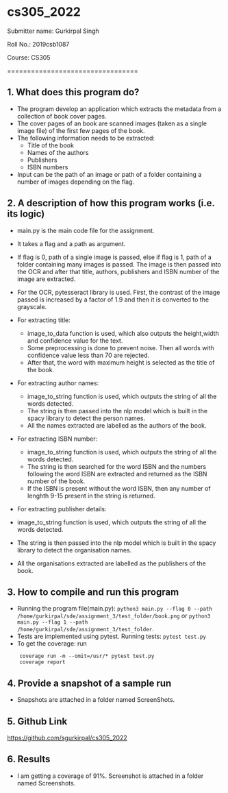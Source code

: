 # cs305_2022

Submitter name: Gurkirpal Singh

Roll No.: 2019csb1087

Course: CS305

=================================

## 1. What does this program do?

- The program develop an application which extracts the metadata from a collection of book cover pages. 
- The cover pages of an book are scanned images (taken as a single image file) of the first few pages of the book.
- The following information needs to be extracted:
    - Title of the book
    - Names of the authors
    - Publishers
    - ISBN numbers
- Input can be the path of an image or path of a folder containing a number of images depending on the flag.


## 2. A description of how this program works (i.e. its logic)

- main.py is the main code file for the assignment. 

- It takes a flag and a path as argument.

- If flag is 0, path of a single image is passed, else if flag is 1, path of a folder containing many images is passed. The image is then passed into the OCR and after that title, authors, publishers and ISBN number of the image are extracted. 

- For the OCR, pytesseract library is used. First, the contrast of the image passed is increased by a factor of 1.9 and then it is converted to the grayscale.

- For extracting title:
    - image_to_data function is used, which also outputs the height,width and confidence value for the text. 
    - Some preprocessing is done to prevent noise. Then all words with confidence value less than 70 are rejected. 
    - After that, the word with maximum height is selected as the title of the book.

- For extracting author names:
    - image_to_string function is used, which outputs the string of all the words detected. 
    - The string is then passed into the nlp model which is built in the spacy library to detect the person names. 
    - All the names extracted are labelled as the authors of the book.

- For extracting ISBN number: 
    - image_to_string function is used, which outputs the string of all the words detected. 
    - The string is then searched for the word ISBN and the numbers following the word ISBN are extracted and returned as the ISBN number of the book. 
    - If the ISBN is present without the word ISBN, then any number of lenghth 9-15 present in the string is returned.

- For extracting publisher details: 
- image_to_string function is used, which outputs the string of all the words detected. 
- The string is then passed into the nlp model which is built in the spacy library to detect the organisation names. 
- All the organisations extracted are labelled as the publishers of the book.

## 3. How to compile and run this program

- Running the program file(main.py): `python3 main.py --flag 0 --path /home/gurkirpal/sde/assignment_3/test_folder/book.png` or `python3 main.py --flag 1 --path /home/gurkirpal/sde/assignment_3/test_folder`.
- Tests are implemented using pytest. Running tests: `pytest test.py`
- To get the coverage: run

```
    coverage run -m --omit=/usr/* pytest test.py
    coverage report
```

## 4. Provide a snapshot of a sample run

- Snapshots are attached in a folder named ScreenShots.

## 5. Github Link

https://github.com/sgurkirpal/cs305_2022

## 6. Results

- I am getting a coverage of 91%. Screenshot is attached in a folder named Screenshots.
